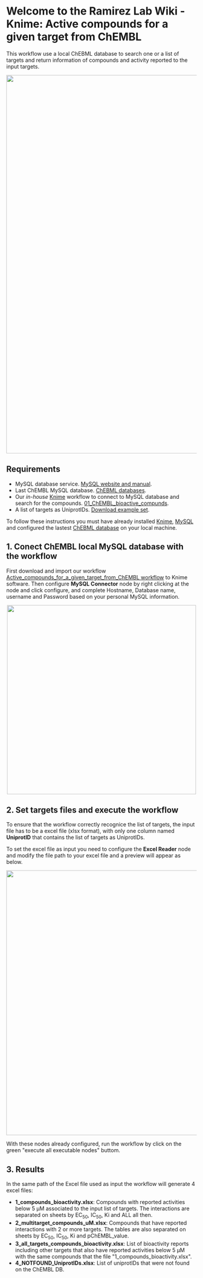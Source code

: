 # Welcome to the Ramirez Lab Wiki - Knime: Active compounds for a given target from ChEMBL #

This workflow use a local ChEBML database to search one or a list of targets and return information of compounds and activity reported to the input targets.

<p align="center">
    <img src="https://github.com/ramirezlab/WIKI/blob/master/KNIME/Active%20compounds%20for%20a%20given%20target%20from%20ChEMBL/media/ChEMBL_bioactive_compounds.png" width="1000">
</p>

## Requirements ##
- MySQL database service. [MySQL website and manual](https://dev.mysql.com/doc/refman/8.0/en/installing.html).
- Last ChEMBL MySQL database. [ChEBML databases](https://ftp.ebi.ac.uk/pub/databases/chembl/ChEMBLdb/latest/).
- Our *in-house* [Knime](https://www.knime.com/) workflow to connect to MySQL database and search for the compounds. [01_ChEMBL_bioactive_compunds](https://github.com/ramirezlab/WIKI/raw/master/KNIME/Active%20compounds%20for%20a%20given%20target%20from%20ChEMBL/01_ChEMBL_bioactive_compunds.knwf).
- A list of targets as UniprotIDs. [Download example set](https://github.com/ramirezlab/WIKI/raw/master/KNIME/Active%20compounds%20for%20a%20given%20target%20from%20ChEMBL/02_UniprotIDs.xlsx). 

To follow these instructions you must have already installed [Knime](https://www.knime.com/), [MySQL](https://dev.mysql.com/doc/refman/8.0/en/installing.html) and configured the lastest [ChEBML database](https://ftp.ebi.ac.uk/pub/databases/chembl/ChEMBLdb/latest/) on your local machine.

## 1. Conect ChEMBL local MySQL database with the workflow ##

First download and import our workflow [Active_compounds_for_a_given_target_from_ChEMBL workflow]([https://github.com/ramirezlab/WIKI/raw/master/KNIME/Active%20compounds%20for%20a%20given%20target%20from%20ChEMBL/01_Active_compounds_for_a_given_target_from_ChEMBL.knwf]([/01_ChEMBL_bioactive_compunds.knwf](https://github.com/ramirezlab/WIKI/blob/master/KNIME/Active%20compounds%20for%20a%20given%20target%20from%20ChEMBL/01_ChEMBL_bioactive_compunds.knwf))) to Knime software. Then configure **MySQL Connector** node by right clicking at the node and click configure, and complete Hostname, Database name, username and Password based on your personal MySQL information.

<p align="center">
<img src="https://github.com/ramirezlab/WIKI/blob/master/KNIME/Active%20compounds%20for%20a%20given%20target%20from%20ChEMBL/media/mysql%20connector.png" width="500">
</p>

## 2. Set targets files and execute the workflow ##

To ensure that the workflow correctly recognice the list of targets, the input file has to be a excel file (xlsx format), with only one column named **UniprotID** that contains the list of targets as UniprotIDs.

To set the excel file as input you need to configure the **Excel Reader** node and modify the file path to your excel file and a preview will appear as below.
<p align="center">
<img src="https://github.com/ramirezlab/WIKI/blob/master/KNIME/Active%20compounds%20for%20a%20given%20target%20from%20ChEMBL/media/UniprotID_excel_file.png" width="700">
</p>

With these nodes already configured, run the workflow by click on the green "execute all executable nodes" buttom.

## 3. Results ##

In the same path of the Excel file used as input the workflow will generate 4 excel files:

- **1_compounds_bioactivity.xlsx**: Compounds with reported activities below 5 µM associated to the input list of targets. The interactions are separated on sheets by EC<sub>50</sub>, IC<sub>50</sub>, Ki and ALL all then.
- **2_multitarget_compounds_uM.xlsx**: Compounds that have reported interactions with 2 or more targets. The tables are also separated on sheets by EC<sub>50</sub>, IC<sub>50</sub>, Ki and pChEMBL_value.
- **3_all_targets_compounds_bioactivity.xlsx**: List of bioactivity reports including other targets that also have reported activities below 5 µM with the same compounds that the file "1_compounds_bioactivity.xlsx".
- **4_NOTFOUND_UniprotIDs.xlsx**: List of uniprotIDs that were not found on the ChEMBL DB.


